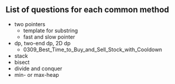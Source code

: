 
## List of questions for each common method

* two pointers
  * template for substring
  * fast and slow pointer
* dp, two-end dp, 2D dp
  * 0309_Best_Time_to_Buy_and_Sell_Stock_with_Cooldown
* stack
* bisect
* divide and conquer
* min- or max-heap